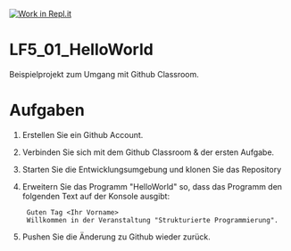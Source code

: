 [![Work in Repl.it](https://classroom.github.com/assets/work-in-replit-14baed9a392b3a25080506f3b7b6d57f295ec2978f6f33ec97e36a161684cbe9.svg)](https://classroom.github.com/online_ide?assignment_repo_id=3095512&assignment_repo_type=AssignmentRepo)
# LF5_01_HelloWorld
Beispielprojekt zum Umgang mit Github Classroom.

# Aufgaben
1. Erstellen Sie ein Github Account.
2. Verbinden Sie sich mit dem Github Classroom & der ersten Aufgabe.
3. Starten Sie die Entwicklungsumgebung und klonen Sie das Repository  
4. Erweitern Sie das Programm "HelloWorld" so, dass das Programm den folgenden Text auf der Konsole ausgibt:

        Guten Tag <Ihr Vorname>
        Willkommen in der Veranstaltung "Strukturierte Programmierung".
       
5. Pushen Sie die Änderung zu Github wieder zurück.
